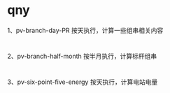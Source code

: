# qny
1、pv-branch-day-PR
按天执行，计算一些组串相关内容
#
2、pv-branch-half-month
按半月执行，计算标杆组串
#
3、pv-six-point-five-energy
按天执行，计算电站电量

